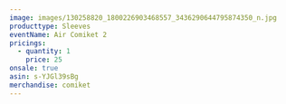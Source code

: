 ```yaml
---
image: images/130258820_1800226903468557_3436290644795874350_n.jpg
producttype: Sleeves
eventName: Air Comiket 2
pricings:
  - quantity: 1
    price: 25
onsale: true
asin: s-YJGl39sBg
merchandise: comiket
---
```

